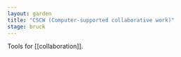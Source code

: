 ```yaml
---  
layout: garden
title: "CSCW (Computer-supported collaborative work)"
stage: bruck
---
```


Tools for [[collaboration]].